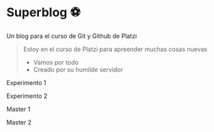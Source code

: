 # Superblog ⚽

Un blog para el curso de Git y Github de Platzi

> Estoy en el curso de Platzi para apreender muchas cosas nuevas
>
> - Vamos por todo
> - Creado por su humilde servidor

Experimento 1

Experimento 2

Master 1

Master 2

